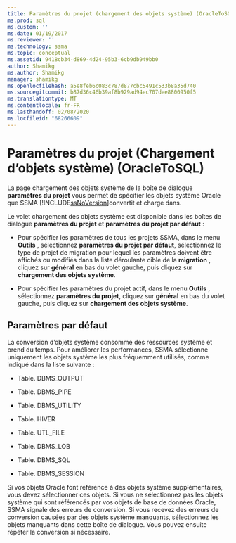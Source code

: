 ```yaml
---
title: Paramètres du projet (chargement des objets système) (OracleToSQL) | Microsoft Docs
ms.prod: sql
ms.custom: ''
ms.date: 01/19/2017
ms.reviewer: ''
ms.technology: ssma
ms.topic: conceptual
ms.assetid: 9418cb34-d869-4d24-95b3-6cb9db949bb0
author: Shamikg
ms.author: Shamikg
manager: shamikg
ms.openlocfilehash: a5e8feb6c083c787d877cbc5491c533b8a35d740
ms.sourcegitcommit: b87d36c46b39af8b929ad94ec707dee8800950f5
ms.translationtype: MT
ms.contentlocale: fr-FR
ms.lasthandoff: 02/08/2020
ms.locfileid: "68266609"
---
```

# <a name="project-settingsloading-system-objects-oracletosql"></a>Paramètres du projet (Chargement d’objets système) (OracleToSQL)
La page chargement des objets système de la boîte de dialogue **paramètres du projet** vous permet de spécifier les objets système Oracle que SSMA [!INCLUDE[ssNoVersion](../../includes/ssnoversion-md.md)]convertit et charge dans.  
  
Le volet chargement des objets système est disponible dans les boîtes de dialogue **paramètres du projet** et **paramètres du projet par défaut** :  
  
-   Pour spécifier les paramètres de tous les projets SSMA, dans le menu **Outils** , sélectionnez **paramètres du projet par défaut**, sélectionnez le type de projet de migration pour lequel les paramètres doivent être affichés ou modifiés dans la liste déroulante cible de la **migration** , cliquez sur **général** en bas du volet gauche, puis cliquez sur **chargement des objets système**.  
  
-   Pour spécifier les paramètres du projet actif, dans le menu **Outils** , sélectionnez **paramètres du projet**, cliquez sur **général** en bas du volet gauche, puis cliquez sur **chargement des objets système**.  
  
## <a name="default-settings"></a>Paramètres par défaut  
La conversion d’objets système consomme des ressources système et prend du temps. Pour améliorer les performances, SSMA sélectionne uniquement les objets système les plus fréquemment utilisés, comme indiqué dans la liste suivante :  
  
-   Table. DBMS_OUTPUT  
  
-   Table. DBMS_PIPE  
  
-   Table. DBMS_UTILITY  
  
-   Table. HIVER  
  
-   Table. UTL_FILE  
  
-   Table. DBMS_LOB  
  
-   Table. DBMS_SQL  
  
-   Table. DBMS_SESSION  
  
Si vos objets Oracle font référence à des objets système supplémentaires, vous devez sélectionner ces objets. Si vous ne sélectionnez pas les objets système qui sont référencés par vos objets de base de données Oracle, SSMA signale des erreurs de conversion. Si vous recevez des erreurs de conversion causées par des objets système manquants, sélectionnez les objets manquants dans cette boîte de dialogue. Vous pouvez ensuite répéter la conversion si nécessaire.  
  
